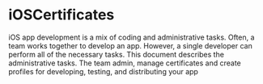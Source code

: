 # iOSCertificates

iOS app development is a mix of coding and administrative tasks. Often, a team works together to develop an app. However, a single developer can perform all of the necessary tasks. This document describes the administrative tasks.
The team admin, manage certificates and create profiles for developing, testing, and distributing your app
